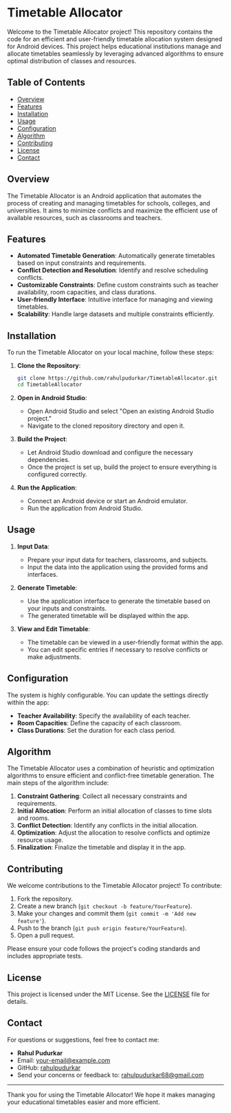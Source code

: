 # Timetable Allocator

Welcome to the Timetable Allocator project! This repository contains the code for an efficient and user-friendly timetable allocation system designed for Android devices. This project helps educational institutions manage and allocate timetables seamlessly by leveraging advanced algorithms to ensure optimal distribution of classes and resources.

## Table of Contents
- [Overview](#overview)
- [Features](#features)
- [Installation](#installation)
- [Usage](#usage)
- [Configuration](#configuration)
- [Algorithm](#algorithm)
- [Contributing](#contributing)
- [License](#license)
- [Contact](#contact)

## Overview

The Timetable Allocator is an Android application that automates the process of creating and managing timetables for schools, colleges, and universities. It aims to minimize conflicts and maximize the efficient use of available resources, such as classrooms and teachers.

## Features

- **Automated Timetable Generation**: Automatically generate timetables based on input constraints and requirements.
- **Conflict Detection and Resolution**: Identify and resolve scheduling conflicts.
- **Customizable Constraints**: Define custom constraints such as teacher availability, room capacities, and class durations.
- **User-friendly Interface**: Intuitive interface for managing and viewing timetables.
- **Scalability**: Handle large datasets and multiple constraints efficiently.

## Installation

To run the Timetable Allocator on your local machine, follow these steps:

1. **Clone the Repository**:
   ```bash
   git clone https://github.com/rahulpudurkar/TimetableAllocator.git
   cd TimetableAllocator
   ```

2. **Open in Android Studio**:
   - Open Android Studio and select "Open an existing Android Studio project."
   - Navigate to the cloned repository directory and open it.

3. **Build the Project**:
   - Let Android Studio download and configure the necessary dependencies.
   - Once the project is set up, build the project to ensure everything is configured correctly.

4. **Run the Application**:
   - Connect an Android device or start an Android emulator.
   - Run the application from Android Studio.

## Usage

1. **Input Data**:
   - Prepare your input data for teachers, classrooms, and subjects.
   - Input the data into the application using the provided forms and interfaces.

2. **Generate Timetable**:
   - Use the application interface to generate the timetable based on your inputs and constraints.
   - The generated timetable will be displayed within the app.

3. **View and Edit Timetable**:
   - The timetable can be viewed in a user-friendly format within the app.
   - You can edit specific entries if necessary to resolve conflicts or make adjustments.

## Configuration

The system is highly configurable. You can update the settings directly within the app:

- **Teacher Availability**: Specify the availability of each teacher.
- **Room Capacities**: Define the capacity of each classroom.
- **Class Durations**: Set the duration for each class period.

## Algorithm

The Timetable Allocator uses a combination of heuristic and optimization algorithms to ensure efficient and conflict-free timetable generation. The main steps of the algorithm include:

1. **Constraint Gathering**: Collect all necessary constraints and requirements.
2. **Initial Allocation**: Perform an initial allocation of classes to time slots and rooms.
3. **Conflict Detection**: Identify any conflicts in the initial allocation.
4. **Optimization**: Adjust the allocation to resolve conflicts and optimize resource usage.
5. **Finalization**: Finalize the timetable and display it in the app.

## Contributing

We welcome contributions to the Timetable Allocator project! To contribute:

1. Fork the repository.
2. Create a new branch (`git checkout -b feature/YourFeature`).
3. Make your changes and commit them (`git commit -m 'Add new feature'`).
4. Push to the branch (`git push origin feature/YourFeature`).
5. Open a pull request.

Please ensure your code follows the project's coding standards and includes appropriate tests.

## License

This project is licensed under the MIT License. See the [LICENSE](LICENSE) file for details.

## Contact

For questions or suggestions, feel free to contact me:

- **Rahul Pudurkar**
- Email: [your-email@example.com](mailto:your-email@example.com)
- GitHub: [rahulpudurkar](https://github.com/rahulpudurkar)
- Send your concerns or feedback to: rahulpudurkar68@gmail.com

---

Thank you for using the Timetable Allocator! We hope it makes managing your educational timetables easier and more efficient.
